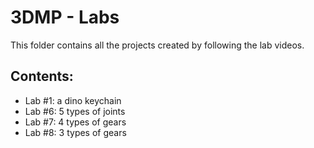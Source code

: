 # 3DMP - Labs
This folder contains all the projects created by following the lab videos.

## Contents:
* Lab #1: a dino keychain
* Lab #6: 5 types of joints
* Lab #7: 4 types of gears
* Lab #8: 3 types of gears